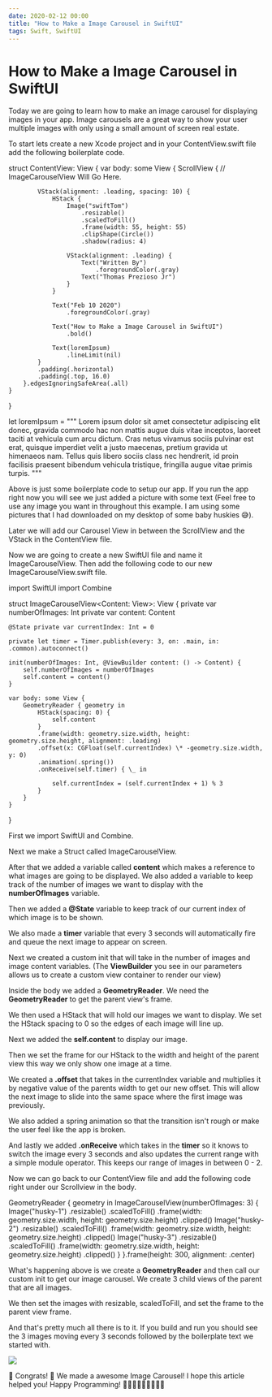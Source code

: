 ```yaml
---
date: 2020-02-12 00:00
title: "How to Make a Image Carousel in SwiftUI"
tags: Swift, SwiftUI
---
```

# How to Make a Image Carousel in SwiftUI

Today we are going to learn how to make an image carousel for displaying images in your app. Image carousels are a great way to show your user multiple images with only using a small amount of screen real estate.

To start lets create a new Xcode project and in your ContentView.swift file add the following boilerplate code.

struct ContentView: View {
    var body: some View {
        ScrollView {
            // ImageCarouselView Will Go Here.
            
            VStack(alignment: .leading, spacing: 10) {
                HStack {
                    Image("swiftTom")
                        .resizable()
                        .scaledToFill()
                        .frame(width: 55, height: 55)
                        .clipShape(Circle())
                        .shadow(radius: 4)
                    
                    VStack(alignment: .leading) {
                        Text("Written By")
                            .foregroundColor(.gray)
                        Text("Thomas Prezioso Jr")
                    }
                }
                
                Text("Feb 10 2020")
                    .foregroundColor(.gray)
                
                Text("How to Make a Image Carousel in SwiftUI")
                    .bold()
                
                Text(loremIpsum)
                    .lineLimit(nil)
            }
            .padding(.horizontal)
            .padding(.top, 16.0)
        }.edgesIgnoringSafeArea(.all)
    }
}

let loremIpsum = """
Lorem ipsum dolor sit amet consectetur adipiscing elit donec, gravida commodo hac non mattis augue duis vitae inceptos, laoreet taciti at vehicula cum arcu dictum. Cras netus vivamus sociis pulvinar est erat, quisque imperdiet velit a justo maecenas, pretium gravida ut himenaeos nam. Tellus quis libero sociis class nec hendrerit, id proin facilisis praesent bibendum vehicula tristique, fringilla augue vitae primis turpis.
"""

Above is just some boilerplate code to setup our app. If you run the app right now you will see we just added a picture with some text (Feel free to use any image you want in throughout this example. I am using some pictures that I had downloaded on my desktop of some baby huskies 😅).

Later we will add our Carousel View in between the ScrollView and the VStack in the ContentView file.

Now we are going to create a new SwiftUI file and name it ImageCarouselView. Then add the following code to our new ImageCarouselView.swift file.

import SwiftUI
import Combine

struct ImageCarouselView<Content: View>: View {
    private var numberOfImages: Int
    private var content: Content

    @State private var currentIndex: Int = 0
    
    private let timer = Timer.publish(every: 3, on: .main, in: .common).autoconnect()

    init(numberOfImages: Int, @ViewBuilder content: () -> Content) {
        self.numberOfImages = numberOfImages
        self.content = content()
    }

    var body: some View {
        GeometryReader { geometry in
            HStack(spacing: 0) {
                self.content
            }
            .frame(width: geometry.size.width, height: geometry.size.height, alignment: .leading)
            .offset(x: CGFloat(self.currentIndex) \* -geometry.size.width, y: 0)
            .animation(.spring())
            .onReceive(self.timer) { \_ in
                
                self.currentIndex = (self.currentIndex + 1) % 3
            }
        }
    }
}

First we import SwiftUI and Combine.

Next we make a Struct called ImageCarouselView.

After that we added a variable called **content** which makes a reference to what images are going to be displayed. We also added a variable to keep track of the number of images we want to display with the **numberOfImages** variable.

Then we added a **@State** variable to keep track of our current index of which image is to be shown.

We also made a **timer** variable that every 3 seconds will automatically fire and queue the next image to appear on screen.

Next we created a custom init that will take in the number of images and image content variables. (The **ViewBuilder** you see in our parameters allows us to create a custom view container to render our view)

Inside the body we added a **GeometryReader**. We need the **GeometryReader** to get the parent view's frame.

We then used a HStack that will hold our images we want to display. We set the HStack spacing to 0 so the edges of each image will line up.

Next we added the **self.content** to display our image.

Then we set the frame for our HStack to the width and height of the parent view this way we only show one image at a time.

We created a **.offset** that takes in the currentIndex variable and multiplies it by negative value of the parents width to get our new offset. This will allow the next image to slide into the same space where the first image was previously.

We also added a spring animation so that the transition isn't rough or make the user feel like the app is broken.

And lastly we added **.onReceive** which takes in the **timer** so it knows to switch the image every 3 seconds and also updates the current range with a simple module operator. This keeps our range of images in between 0 - 2.

Now we can go back to our ContentView file and add the following code right under our Scrollview in the body.

GeometryReader { geometry in
                ImageCarouselView(numberOfImages: 3) {
                    Image("husky-1")
                        .resizable()
                        .scaledToFill()
                        .frame(width: geometry.size.width, height: geometry.size.height)
                        .clipped()
                    Image("husky-2")
                        .resizable()
                        .scaledToFill()
                        .frame(width: geometry.size.width, height: geometry.size.height)
                        .clipped()
                    Image("husky-3")
                        .resizable()
                        .scaledToFill()
                        .frame(width: geometry.size.width, height: geometry.size.height)
                        .clipped()
                }
            }.frame(height: 300, alignment: .center)

What's happening above is we create a **GeometryReader** and then call our custom init to get our image carousel. We create 3 child views of the parent that are all images.

We then set the images with resizable, scaledToFill, and set the frame to the parent view frame.

And that's pretty much all there is to it. If you build and run you should see the 3 images moving every 3 seconds followed by the boilerplate text we started with.

![](https://swifttom.com/wp-content/uploads/2020/02/carouselforblog.gif?w=496)

🎉 Congrats! 🎉 We made a awesome Image Carousel! I hope this article helped you! Happy Programming! 👨🏻‍💻👨🏻‍💻👨🏻‍💻
